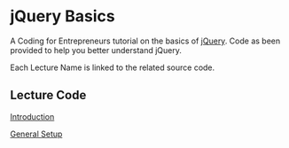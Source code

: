 jQuery Basics
=========

A Coding for Entrepreneurs tutorial on the basics of [jQuery](http://jquery.com). Code as been provided to help you better understand jQuery. 

Each Lecture Name is linked to the related source code.

## Lecture Code
[Introduction](../../tree/7ff1ecc0a7634fc8345b7593b7ef30b297c80818)

[General Setup](../../tree/9d5cc88bd19ce2b9f88289b7587da1487ed17827)
